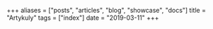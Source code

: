 +++
aliases = ["posts", "articles", "blog", "showcase", "docs"]
title = "Artykuly"
tags = ["index"]
date = "2019-03-11"
+++
